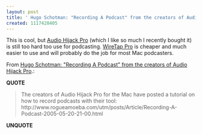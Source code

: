 ```yaml
---
layout: post
title: ' Hugo Schotman: "Recording A Podcast" from the creators of Audio Hijack Pro'
created: 1117428405
---
```

<p>This is cool, but <a href="http://www.rogueamoeba.com/audiohijackpro/">Audio Hijack Pro</a> (which I like so much I recently bought it) is still too hard too use for podcasting. <a href="http://www.ambrosiasw.com/utilities/wiretap/">WireTap Pro</a> is cheaper and much easier to use and will probably do the job for most Mac podcasters.</p>
 <p>From <a href="http://log.hugoschotman.com/hugo/2005/05/recording_a_pod.html">Hugo Schotman: "Recording A Podcast" from the creators of Audio Hijack Pro</a>.:</p>
<p><b>QUOTE</b></p><blockquote><p>The creators of Audio Hijack Pro for the Mac have posted a tutorial on how to record podcasts with their tool:
http://www.rogueamoeba.com/utm/posts/Article/Recording-A-Podcast-2005-05-20-21-00.html
</p>
</blockquote><p><b>UNQUOTE</b></p>



